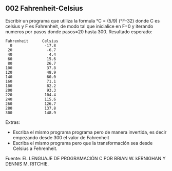 ## 002 Fahrenheit-Celsius

Escribir un programa que utiliza la formula °C = (5/9) (°F-32) donde C es celsius y F es Fahrenheit, de modo tal que inicialice en F=0 y iterando numeros por pasos donde pasos=20 hasta 300. Resultado esperado:
```
Fahrenheit      Celsius
  0              -17.8
 20               -6.7
 40                4.4
 60               15.6
 80               26.7
100               37.8
120               48.9
140               60.0
160               71.1
180               82.2
200               93.3
220              104.4
240              115.6
260              126.7
280              137.8
300              148.9
```

Extras:
- Escriba el mismo programa programa pero de manera invertida, es decir empezando desde 300 el valor de Fahrenheit
- Escriba el mismo programa pero que la transformación sea desde Celsius a Fehrenheit.

Fuente: EL LENGUAJE DE PROGRAMACIÓN C POR BRIAN W. kERNIGHAN Y DENNIS M. RITCHIE.
